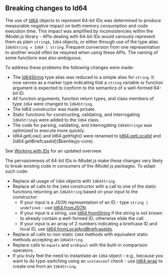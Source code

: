## Breaking changes to Id64

The use of [Id64]($bentleyjs-core) objects to represent 64-bit IDs was determined to produce measurable negative impact on both memory consumption and code execution time. This impact was amplified by inconsistencies within the iModel.js library - APIs dealing with 64-bit IDs would variously represent them as plain `string`s, `Id64` objects, or either through use of the type alias `Id64String = Id64 | string`. Frequent conversion from one representation to another would often be required when using these APIs. The naming of some functions was also ambiguous.

To address these problems the following changes were made:

* The [Id64String]($bentleyjs-core) type alias was reduced to a simple alias for `string`. It now serves as a marker type indicating that a `string` variable or function argument is expected to conform to the semantics of a well-formed 64-bit ID.
* All function arguments, function return types, and class members of type `Id64` were changed to `Id64String`.
* The Id64 constructor was made private.
* Static functions for constructing, validating, and interrogating `Id64String`s were added to the `Id64` class.
* The code for parsing, validating, and interrogating `Id64String`s was optimized to execute more quickly.
* Id64.getLow() and Id64.getHigh() were renamed to [Id64.getLocalId]($bentleyjs-core) and [Id64.getBriefcaseId]($bentleyjs-core).

See [Working with IDs](../learning/common/Id64.md) for an updated overview.

The pervasiveness of 64-bit IDs in iModel.js make these changes very likely to break existing code in consumers of the iModel.js packages. To adapt such code:

* Replace all usage of `Id64` objects with `Id64String`.
* Replace all calls to the `Id64` constructor with a call to one of the static functions returning an `Id64String` based on your input to the constructor:
  * If your input is a JSON representation of an ID - type `string | undefined` - use [Id64.fromJSON]($bentleyjs-core).
  * If your input is a string, use [Id64.fromString]($bentleyjs-core) if the string is not known to already contain a well-formed ID; otherwise elide the call.
  * If your input is an array of 2 numbers indicating a briefcase ID and local ID, use [Id64.fromLocalAndBriefcaseIds]($bentleyjs-core).
* Replace all calls to non-static `Id64` methods with equivalent static methods accepting an `Id64String`.
* Replace calls to `equals` and `areEqual` with the built-in comparison operators.
* If you truly feel the need to instantiate an `Id64` object - e.g., because you want to do type-switching using an `instanceof` check - use [Id64.wrap]($bentleyjs-core) to create one from an `Id64String`.
